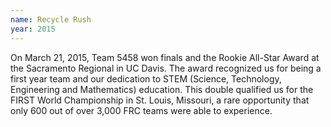 ```yaml
---
name: Recycle Rush
year: 2015
---
```


On March 21, 2015, Team 5458 won finals and the Rookie All-Star Award at the Sacramento Regional in UC Davis. The award recognized us for being a first year team and our dedication to STEM (Science, Technology, Engineering and Mathematics) education. This double qualified us for the FIRST World Championship in St. Louis, Missouri, a rare opportunity that only 600 out of over 3,000 FRC teams were able to experience.